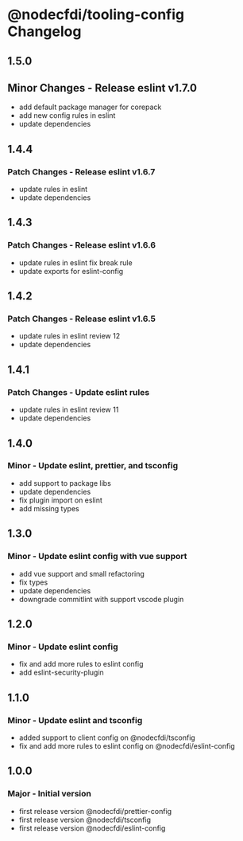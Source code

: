 # @nodecfdi/tooling-config Changelog

## 1.5.0

## Minor Changes - Release eslint v1.7.0

- add default package manager for corepack
- add new config rules in eslint
- update dependencies

## 1.4.4

### Patch Changes - Release eslint v1.6.7

- update rules in eslint
- update dependencies

## 1.4.3

### Patch Changes - Release eslint v1.6.6

- update rules in eslint fix break rule
- update exports for eslint-config

## 1.4.2

### Patch Changes - Release eslint v1.6.5

- update rules in eslint review 12
- update dependencies

## 1.4.1

### Patch Changes - Update eslint rules

- update rules in eslint review 11
- update dependencies

## 1.4.0

### Minor - Update eslint, prettier, and tsconfig

- add support to package libs
- update dependencies
- fix plugin import on eslint
- add missing types

## 1.3.0

### Minor - Update eslint config with vue support

- add vue support and small refactoring
- fix types
- update dependencies
- downgrade commitlint with support vscode plugin

## 1.2.0

### Minor - Update eslint config

- fix and add more rules to eslint config
- add eslint-security-plugin

## 1.1.0

### Minor - Update eslint and tsconfig

- added support to client config on @nodecfdi/tsconfig
- fix and add more rules to eslint config on @nodecfdi/eslint-config

## 1.0.0

### Major - Initial version

- first release version @nodecfdi/prettier-config
- first release version @nodecfdi/tsconfig
- first release version @nodecfdi/eslint-config
